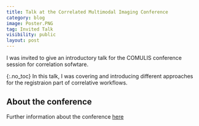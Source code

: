 ```yaml
---
title: Talk at the Correlated Multimodal Imaging Conference
category: blog
image: Poster.PNG
tag: Invited Talk
visibility: public
layout: post
---
```


I was invited to give an introductory talk for the COMULIS conference session for correlation sofwtare.


{:.no_toc}
 In this talk, I was covering and introducing different approaches for the registraion part of correlative workflows.

## About the conference
Further information about the conference [here](https://www.comulis.eu/comulis-conference-vienna) 